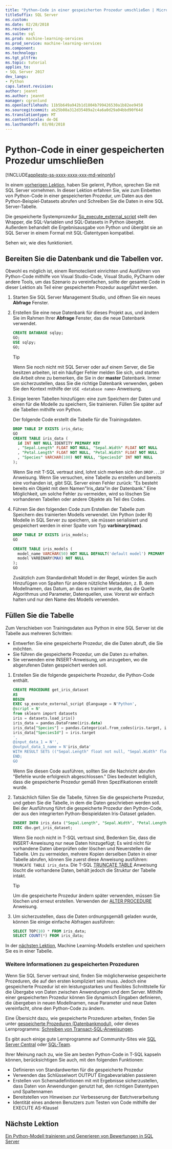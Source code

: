 ```yaml
---
title: "Python-Code in einer gespeicherten Prozedur umschließen | Microsoft Docs"
titleSuffix: SQL Server
ms.custom: 
ms.date: 02/28/2018
ms.reviewer: 
ms.suite: sql
ms.prod: machine-learning-services
ms.prod_service: machine-learning-services
ms.component: 
ms.technology: 
ms.tgt_pltfrm: 
ms.topic: tutorial
applies_to:
- SQL Server 2017
dev_langs:
- Python
caps.latest.revision: 
author: jeannt
ms.author: jeannt
manager: cgronlund
ms.openlocfilehash: 11b5b649a942b1d1804b799426530a1b82ee9458
ms.sourcegitcommit: ab25b08a312d35489a2c4a6a0d29a04bbd90f64d
ms.translationtype: MT
ms.contentlocale: de-DE
ms.lasthandoff: 03/08/2018
---
```

# <a name="wrap-python-code-in-a-stored-procedure"></a>Python-Code in einer gespeicherten Prozedur umschließen
[!INCLUDE[appliesto-ss-xxxx-xxxx-xxx-md-winonly](../../includes/appliesto-ss-xxxx-xxxx-xxx-md-winonly.md)]

In einem [vorherigen Lektion](run-python-using-t-sql.md), haben Sie gelernt, Python, sprechen Sie mit SQL Server vornehmen. In dieser Lektion erfahren Sie, wie zum Einbetten von Python-Code in einer gespeicherten Prozedur, um Daten aus den Python-Beispiel-Datasets abrufen und Schreiben Sie die Daten in eine SQL Server-Tabelle.

Die gespeicherte Systemprozedur [Sp_execute_external_script](../../relational-databases/system-stored-procedures/sp-execute-external-script-transact-sql.md) stellt den Wrapper, die SQL-Variablen und SQL-Datasets in Python übergibt. Außerdem behandelt die Ergebnisausgabe von Python und übergibt sie an SQL Server in einem Format mit SQL-Datentypen kompatibel.

Sehen wir, wie dies funktioniert.

## <a name="prepare-the-database-and-tables"></a>Bereiten Sie die Datenbank und die Tabellen vor.

Obwohl es möglich ist, einem Remoteclient einrichten und Ausführen von Python-Code mithilfe von Visual Studio-Code, Visual Studio, PyCharm oder andere Tools, um das Szenario zu vereinfachen, sollte der gesamte Code in dieser Lektion als Teil einer gespeicherten Prozedur ausgeführt werden.

1. Starten Sie SQL Server Management Studio, und öffnen Sie ein neues **Abfrage** Fenster.  

2. Erstellen Sie eine neue Datenbank für dieses Projekt aus, und ändern Sie im Rahmen Ihrer **Abfrage** Fenster, das die neue Datenbank verwendet.

    ```sql
    CREATE DATABASE sqlpy;
    GO;
    USE sqlpy;
    GO;
    ```

    > [!TIP] 
    > Wenn Sie noch nicht mit SQL Server oder auf einem Server, die Sie besitzen arbeiten, ist ein häufiger Fehler melden Sie sich, und starten die Arbeit ohne zu bemerken, die Sie in der **master** Datenbank. Immer um sicherzustellen, dass Sie die richtige Datenbank verwenden, geben Sie den Kontext mithilfe der `USE <database name>` Anweisung.

3. Einige leeren Tabellen hinzufügen: eine zum Speichern der Daten und einen für die Modelle zu speichern, Sie trainieren. Füllen Sie später auf die Tabellen mithilfe von Python.

    Der folgende Code erstellt die Tabelle für die Trainingsdaten.

    ```sql
    DROP TABLE IF EXISTS iris_data;
    GO
    CREATE TABLE iris_data (
      id INT NOT NULL IDENTITY PRIMARY KEY
      , "Sepal.Length" FLOAT NOT NULL, "Sepal.Width" FLOAT NOT NULL
      , "Petal.Length" FLOAT NOT NULL, "Petal.Width" FLOAT NOT NULL
      , "Species" VARCHAR(100) NOT NULL, "SpeciesId" INT NOT NULL
    );
    ```

    Wenn Sie mit T-SQL vertraut sind, lohnt sich merken sich den `DROP...IF` Anweisung. Wenn Sie versuchen, eine Tabelle zu erstellen und bereits eine vorhanden ist, gibt SQL Server einen Fehler zurück: "Es besteht bereits ein Objekt mit dem Namen"Iris_data"in der Datenbank." Eine Möglichkeit, um solche Fehler zu vermeiden, wird so löschen Sie vorhandenen Tabellen oder andere Objekte als Teil des Codes.

4. Führen Sie den folgenden Code zum Erstellen der Tabelle zum Speichern des trainierten Modells verwendet. Um Python (oder R) Modelle in SQL Server zu speichern, sie müssen serialisiert und gespeichert werden in einer Spalte vom Typ **varbinary(max)**. 

    ```sql
    DROP TABLE IF EXISTS iris_models;
    GO
    
    CREATE TABLE iris_models (
      model_name VARCHAR(50) NOT NULL DEFAULT('default model') PRIMARY KEY,
      model VARBINARY(MAX) NOT NULL
    );
    GO
    ```

    Zusätzlich zum Standardinhalt Modell in der Regel, würden Sie auch Hinzufügen von Spalten für andere nützliche Metadaten, z. B. dem Modellnamen, das Datum, an das es trainiert wurde, das die Quelle Algorithmus und Parameter, Datenquellen, usw. Vorerst wir einfach halten und nur den Name des Modells verwenden.

## <a name="populate-the-table"></a>Füllen Sie die Tabelle

Zum Verschieben von Trainingsdaten aus Python in eine SQL Server ist die Tabelle aus mehreren Schritten:

+ Entwerfen Sie eine gespeicherte Prozedur, die die Daten abruft, die Sie möchten.
+ Sie führen die gespeicherte Prozedur, um die Daten zu erhalten.
+ Sie verwenden eine INSERT-Anweisung, um anzugeben, wo die abgerufenen Daten gespeichert werden soll.

1. Erstellen Sie die folgende gespeicherte Prozedur, die Python-Code enthält. 

    ```sql
    CREATE PROCEDURE get_iris_dataset
    AS
    BEGIN
    EXEC sp_execute_external_script @language = N'Python', 
    @script = N'
    from sklearn import datasets
    iris = datasets.load_iris()
    iris_data = pandas.DataFrame(iris.data)
    iris_data["Species"] = pandas.Categorical.from_codes(iris.target, iris.target_names)
    iris_data["SpeciesId"] = iris.target
    ', 
    @input_data_1 = N'', 
    @output_data_1_name = N'iris_data'
    WITH RESULT SETS (("Sepal.Length" float not null, "Sepal.Width" float not null, "Petal.Length" float not null, "Petal.Width" float not null, "Species" varchar(100) not null, "SpeciesId" int not null));
    END;
    GO
    ```

    Wenn Sie diesen Code ausführen, sollten Sie die Nachricht abrufen "Befehle wurde erfolgreich abgeschlossen." Dies bedeutet lediglich, dass die gespeicherte Prozedur gemäß Ihren Spezifikationen erstellt wurde.

2. Tatsächlich füllen Sie die Tabelle, führen Sie die gespeicherte Prozedur, und geben Sie die Tabelle, in dem die Daten geschrieben werden soll. Bei der Ausführung führt die gespeicherte Prozedur den Python-Code, der aus den integrierten Python-Beispieldaten Iris-Dataset geladen.

    ```sql
    INSERT INTO iris_data ("Sepal.Length", "Sepal.Width", "Petal.Length", "Petal.Width", "Species", "SpeciesId")
    EXEC dbo.get_iris_dataset;
    ```

    Wenn Sie noch nicht in T-SQL vertraut sind, Bedenken Sie, dass die INSERT-Anweisung nur neue Daten hinzugefügt; Es wird nicht für vorhandene Daten überprüfen oder löschen und Neuerstellen die Tabelle. Um zu vermeiden, mehrere Kopien derselben Daten in einer Tabelle abrufen, können Sie zuerst diese Anweisung ausführen: `TRUNCATE TABLE iris_data`. Die T-SQL [TRUNCATE TABLE](https://docs.microsoft.com/sql/t-sql/statements/truncate-table-transact-sql) Anweisung löscht die vorhandene Daten, behält jedoch die Struktur der Tabelle intakt.

    > [!TIP]
    > Um die gespeicherte Prozedur ändern später verwenden, müssen Sie löschen und erneut erstellen. Verwenden der [ALTER PROCEDURE](https://docs.microsoft.com/sql/t-sql/statements/alter-procedure-transact-sql) Anweisung. 

3. Um sicherzustellen, dass die Daten ordnungsgemäß geladen wurde, können Sie einige einfache Abfragen ausführen:

    ```sql
    SELECT TOP(10) * FROM iris_data;
    SELECT COUNT(*) FROM iris_data;
    ```

In der [nächsten Lektion](../tutorials/train-score-using-python-in-tsql.md), Machine Learning-Modells erstellen und speichern Sie es in einer Tabelle.

### <a name="further-reading-about-stored-procedures"></a>Weitere Informationen zu gespeicherten Prozeduren

Wenn Sie SQL Server vertraut sind, finden Sie möglicherweise gespeicherte Prozeduren, die auf den ersten kompliziert sein muss. Jedoch eine gespeicherte Prozedur ist ein leistungsstarkes und flexibles Schnittstelle für die Übergabe von Daten zwischen Anwendungen und dem Server. Mithilfe einer gespeicherten Prozedur können Sie dynamisch Eingaben definieren, die übergeben in neuen Modellnamen, neue Parameter und neue Daten vereinfacht, ohne den Python-Code zu ändern.

Eine Übersicht dazu, wie gespeicherte Prozeduren arbeiten, finden Sie unter [gespeicherte Prozeduren (Datenbankmodul)](https://docs.microsoft.com/sql/relational-databases/stored-procedures/stored-procedures-database-engine), oder dieses Lernprogramms: [Schreiben von Transact-SQL-Anweisungen](https://docs.microsoft.com/sql/t-sql/tutorial-writing-transact-sql-statements).

Es gibt auch einige gute Lernprogramme auf Community-Sites wie [SQL Server Central](http://www.sqlservercentral.com/) oder [SQL-Team](http://www.sqlteam.com/).

Ihrer Meinung nach zu, wie Sie am besten Python-Code in T-SQL kapseln können, berücksichtigen Sie auch, mit den folgenden Funktionen:

+ Definieren von Standardwerten für die gespeicherte Prozedur
+ Verwenden das Schlüsselwort OUTPUT Eingabevariablen passieren
+ Erstellen von Schemadefinitionen mit mit Ergebnisse sicherzustellen, dass Daten von Anwendungen genutzt hat, den richtigen Datentypen und Spaltennamen
+ Bereitstellen von Hinweisen zur Verbesserung der Batchverarbeitung
+ Identität eines anderen Benutzers zum Testen von Code mithilfe der EXECUTE AS-Klausel

## <a name="next-lesson"></a>Nächste Lektion

[Ein Python-Modell trainieren und Generieren von Bewertungen in SQL Server](../tutorials/train-score-using-python-in-tsql.md)